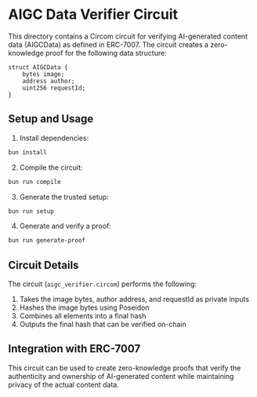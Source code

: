 # AIGC Data Verifier Circuit

This directory contains a Circom circuit for verifying AI-generated content data (AIGCData) as defined in ERC-7007. The circuit creates a zero-knowledge proof for the following data structure:

```solidity
struct AIGCData {
    bytes image;
    address author;
    uint256 requestId;
}
```

## Setup and Usage

1. Install dependencies:
```bash
bun install
```

2. Compile the circuit:
```bash
bun run compile
```

3. Generate the trusted setup:
```bash
bun run setup
```

4. Generate and verify a proof:
```bash
bun run generate-proof
```

## Circuit Details

The circuit (`aigc_verifier.circom`) performs the following:
1. Takes the image bytes, author address, and requestId as private inputs
2. Hashes the image bytes using Poseidon
3. Combines all elements into a final hash
4. Outputs the final hash that can be verified on-chain

## Integration with ERC-7007

This circuit can be used to create zero-knowledge proofs that verify the authenticity and ownership of AI-generated content while maintaining privacy of the actual content data.

